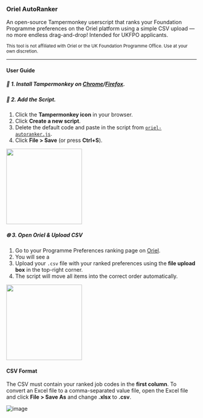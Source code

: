 ### Oriel AutoRanker

An open-source Tampermonkey userscript that ranks your Foundation Programme preferences on the Oriel platform using a simple CSV upload — no more endless drag-and-drop! Intended for UKFPO applicants.

<sup>This tool is not affiliated with Oriel or the UK Foundation Programme Office. Use at your own discretion.</sup>

---

#### User Guide

##### 🧩 1. Install Tampermonkey on [Chrome](https://chrome.google.com/webstore/detail/tampermonkey/dhdgffkkebhmkfjojejmpbldmpobfkfo)/[Firefox](https://addons.mozilla.org/en-GB/firefox/addon/tampermonkey/).

##### 📝 2. Add the Script.
1. Click the **Tampermonkey icon** in your browser.
2. Click **Create a new script**.
3. Delete the default code and paste in the script from [`oriel-autoranker.js`](./oriel-autoranker.js).
4. Click **File > Save** (or press **Ctrl+S**).

<img src="https://media2.giphy.com/media/v1.Y2lkPTc5MGI3NjExMHdjcGIwejd5MGI2amQyZnhqZ3MzNXAwY241MGRyYmYxeDNnbXR3ZiZlcD12MV9pbnRlcm5hbF9naWZfYnlfaWQmY3Q9Zw/z9p9ShSYDh6iPVWoCa/giphy.gif" height="200">

##### 🌐 3. Open Oriel & Upload CSV
1. Go to your Programme Preferences ranking page on [Oriel](https://www.oriel.nhs.uk/).
2. You will see a 
3. Upload your `.csv` file with your ranked preferences using the **file upload box** in the top-right corner.
4. The script will move all items into the correct order automatically.

<img src="https://media2.giphy.com/media/v1.Y2lkPTc5MGI3NjExNHVodWhkNms4bGJpNjBxd2g2NmFtYnJod3B2dmhsODFqZmc0ZmVoOSZlcD12MV9pbnRlcm5hbF9naWZfYnlfaWQmY3Q9Zw/POtrauCWdKq36twSpY/giphy.gif" height="200">

#### CSV Format

The CSV must contain your ranked job codes in the **first column**. To convert an Excel file to a comma-separated value file, open the Excel file and click **File > Save As** and change **.xlsx** to **.csv**.

![image](https://github.com/user-attachments/assets/3b94d4aa-c49a-4083-89c8-4736c3d9250a)


